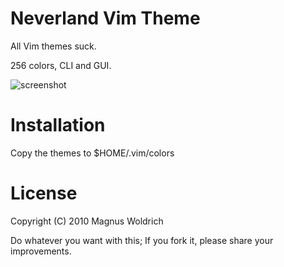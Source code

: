 Neverland Vim Theme
====================
All Vim themes suck.

256 colors, CLI and GUI.

![screenshot](http://perl.japh.se/devel/neverland-vim-theme/neverland.png)

Installation
============

Copy the themes to $HOME/.vim/colors

License
=======
Copyright (C) 2010 Magnus Woldrich

Do whatever you want with this; If you fork it, please share your improvements.
